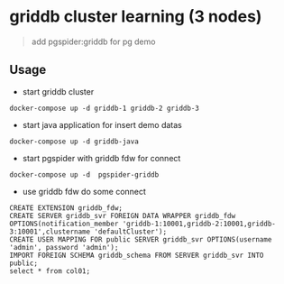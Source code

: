 # griddb cluster learning (3 nodes)

> add pgspider:griddb for pg demo

## Usage

* start griddb cluster

```code
docker-compose up -d griddb-1 griddb-2 griddb-3
```

* start java application for insert demo datas

```code
docker-compose up -d griddb-java
```

* start pgspider with griddb fdw for connect

```code
docker-compose up -d  pgspider-griddb
```

* use griddb fdw do some connect

```code
CREATE EXTENSION griddb_fdw;
CREATE SERVER griddb_svr FOREIGN DATA WRAPPER griddb_fdw OPTIONS(notification_member 'griddb-1:10001,griddb-2:10001,griddb-3:10001',clustername 'defaultCluster');
CREATE USER MAPPING FOR public SERVER griddb_svr OPTIONS(username 'admin', password 'admin');
IMPORT FOREIGN SCHEMA griddb_schema FROM SERVER griddb_svr INTO public;
select * from col01;
```